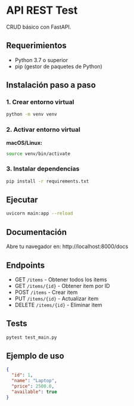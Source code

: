 # API REST Test

CRUD básico con FastAPI.

## Requerimientos
- Python 3.7 o superior
- pip (gestor de paquetes de Python)

## Instalación paso a paso

### 1. Crear entorno virtual
```bash
python -m venv venv
```

### 2. Activar entorno virtual

**macOS/Linux:**
```bash
source venv/bin/activate
```

### 3. Instalar dependencias
```bash
pip install -r requirements.txt
```

## Ejecutar
```bash
uvicorn main:app --reload
```

## Documentación
Abre tu navegador en: http://localhost:8000/docs

## Endpoints
- GET `/items` - Obtener todos los items
- GET `/items/{id}` - Obtener item por ID
- POST `/items` - Crear item
- PUT `/items/{id}` - Actualizar item
- DELETE `/items/{id}` - Eliminar item

## Tests
```bash
pytest test_main.py
```

## Ejemplo de uso
```json
{
  "id": 1,
  "name": "Laptop",
  "price": 2500.0,
  "available": true
}
```